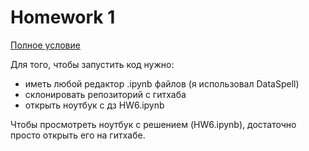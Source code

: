 # Homework 1

[Полное условие](https://drive.google.com/drive/folders/1-tXhZ30zHMxPPoUAmBpaw-q1vDZhRm54)

Для того, чтобы запустить код нужно:
* иметь любой редактор .ipynb файлов (я использовал DataSpell)
* склонировать репозиторий с гитхаба
* открыть ноутбук с дз HW6.ipynb

Чтобы просмотреть ноутбук с решением (HW6.ipynb), достаточно просто открыть его на гитхабе.

